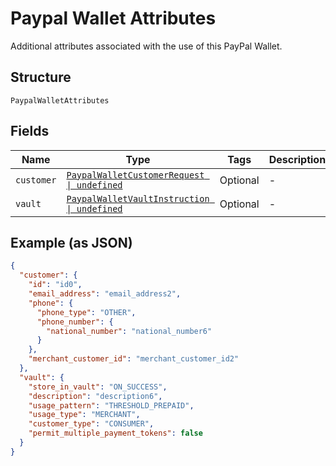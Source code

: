 
# Paypal Wallet Attributes

Additional attributes associated with the use of this PayPal Wallet.

## Structure

`PaypalWalletAttributes`

## Fields

| Name | Type | Tags | Description |
|  --- | --- | --- | --- |
| `customer` | [`PaypalWalletCustomerRequest \| undefined`](../../doc/models/paypal-wallet-customer-request.md) | Optional | - |
| `vault` | [`PaypalWalletVaultInstruction \| undefined`](../../doc/models/paypal-wallet-vault-instruction.md) | Optional | - |

## Example (as JSON)

```json
{
  "customer": {
    "id": "id0",
    "email_address": "email_address2",
    "phone": {
      "phone_type": "OTHER",
      "phone_number": {
        "national_number": "national_number6"
      }
    },
    "merchant_customer_id": "merchant_customer_id2"
  },
  "vault": {
    "store_in_vault": "ON_SUCCESS",
    "description": "description6",
    "usage_pattern": "THRESHOLD_PREPAID",
    "usage_type": "MERCHANT",
    "customer_type": "CONSUMER",
    "permit_multiple_payment_tokens": false
  }
}
```

